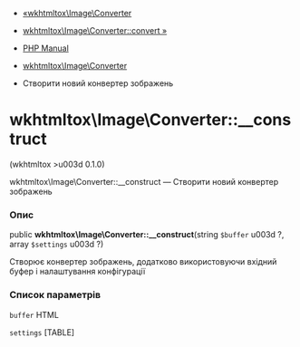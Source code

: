 - [«wkhtmltox\Image\Converter](class.wkhtmltox-image-converter.md)
- [wkhtmltox\Image\Converter::convert
»](wkhtmltox-image-converter.convert.md)

- [PHP Manual](index.md)
- [wkhtmltox\Image\Converter](class.wkhtmltox-image-converter.md)
- Створити новий конвертер зображень

# wkhtmltox\Image\Converter::\_\_construct

(wkhtmltox \>u003d 0.1.0)

wkhtmltox\Image\Converter::\_\_construct — Створити новий конвертер
зображень

### Опис

public **wkhtmltox\Image\Converter::\_\_construct**(string `$buffer` u003d
?, array `$settings` u003d ?)

Створює конвертер зображень, додатково використовуючи вхідний буфер і
налаштування конфігурації

### Список параметрів

`buffer`
HTML

`settings`
[TABLE]
